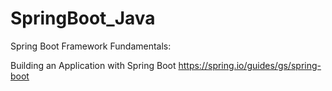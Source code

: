 # SpringBoot_Java
Spring Boot Framework Fundamentals:

Building an Application with Spring Boot
https://spring.io/guides/gs/spring-boot
